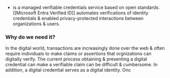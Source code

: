 - is a managed verifiable credentials service based on open standards. [[Microsoft Entra Verified ID]] automates verifications of identity credentials & enabled privacy-protected interactions between organizations & users.
### Why do we need it?
In the digital world, transactions are increasingly done over the web & often require individuals to make claims or assertions that orgnizations can digitally verify. The current process obtaining & presenting a digital credential can make a verifiable claim can be difficult & cumbersome. In addition, a digital credential serves as a digital identity. Onc